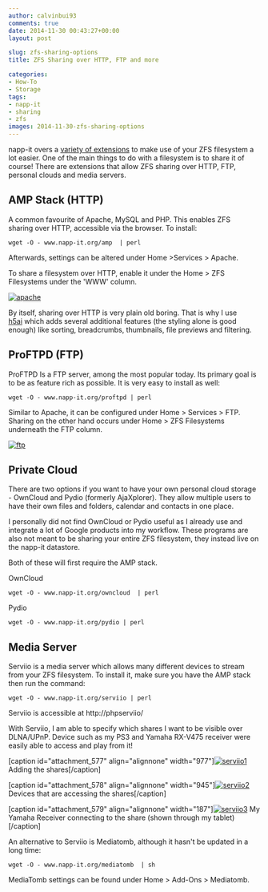 ```yaml
---
author: calvinbui93
comments: true
date: 2014-11-30 00:43:27+00:00
layout: post

slug: zfs-sharing-options
title: ZFS Sharing over HTTP, FTP and more

categories:
- How-To
- Storage
tags:
- napp-it
- sharing
- zfs
images: 2014-11-30-zfs-sharing-options
---
```


napp-it overs a [variety of extensions](http://napp-it.org/extensions/index_en.html) to make use of your ZFS filesystem a lot easier. One of the main things to do with a filesystem is to share it of course! There are extensions that allow ZFS sharing over HTTP, FTP, personal clouds and media servers.

<!-- more -->


## AMP Stack (HTTP)


A common favourite of Apache, MySQL and PHP. This enables ZFS sharing over HTTP, accessible via the browser. To install:

    
    wget -O - www.napp-it.org/amp  | perl
    


Afterwards, settings can be altered under Home >Services > Apache.

To share a filesystem over HTTP, enable it under the Home > ZFS Filesystems under the 'WWW' column.

[![apache](http://calvinbuiblog.files.wordpress.com/2014/11/apache.png)](http://calvinbuiblog.files.wordpress.com/2014/11/apache.png)

By itself, sharing over HTTP is very plain old boring. That is why I use [h5ai](http://larsjung.de/h5ai/) which adds several additional features (the styling alone is good enough) like sorting, breadcrumbs, thumbnails, file previews and filtering.


## ProFTPD (FTP)


ProFTPD Is a FTP server, among the most popular today. Its primary goal is to be as feature rich as possible. It is very easy to install as well:

    
    wget -O - www.napp-it.org/proftpd | perl


Similar to Apache, it can be configured under Home > Services > FTP. Sharing on the other hand occurs under Home > ZFS Filesystems underneath the FTP column.

[![ftp](http://calvinbuiblog.files.wordpress.com/2014/11/ftp.png)](http://calvinbuiblog.files.wordpress.com/2014/11/ftp.png)


## Private Cloud


There are two options if you want to have your own personal cloud storage - OwnCloud and Pydio (formerly AjaXplorer). They allow multiple users to have their own files and folders, calendar and contacts in one place.

I personally did not find OwnCloud or Pydio useful as I already use and integrate a lot of Google products into my workflow. These programs are also not meant to be sharing your entire ZFS filesystem, they instead live on the napp-it datastore.

Both of these will first require the AMP stack.

OwnCloud

    
    wget -O - www.napp-it.org/owncloud  | perl


Pydio

    
    wget -O - www.napp-it.org/pydio | perl




## Media Server


Serviio is a media server which allows many different devices to stream from your ZFS filesystem. To install it, make sure you have the AMP stack then run the command:

    
    wget -O - www.napp-it.org/serviio | perl


Serviio is accessible at http://<nappit>phpserviio/

With Serviio, I am able to specify which shares I want to be visible over DLNA/UPnP. Device such as my PS3 and Yamaha RX-V475 receiver were easily able to access and play from it!

[caption id="attachment_577" align="alignnone" width="977"][![serviio1](http://calvinbuiblog.files.wordpress.com/2014/11/serviio1.png)](http://calvinbuiblog.files.wordpress.com/2014/11/serviio1.png) Adding the shares[/caption]

[caption id="attachment_578" align="alignnone" width="945"][![serviio2](http://calvinbuiblog.files.wordpress.com/2014/11/serviio2.png)](http://calvinbuiblog.files.wordpress.com/2014/11/serviio2.png) Devices that are accessing the shares[/caption]

[caption id="attachment_579" align="alignnone" width="187"][![serviio3](http://calvinbuiblog.files.wordpress.com/2014/11/serviio3.png)](http://calvinbuiblog.files.wordpress.com/2014/11/serviio3.png) My Yamaha Receiver connecting to the share (shown through my tablet)[/caption]

An alternative to Serviio is Mediatomb, although it hasn't be updated in a long time:

    
    wget -O - www.napp-it.org/mediatomb  | sh


MediaTomb settings can be found under Home > Add-Ons > Mediatomb.

